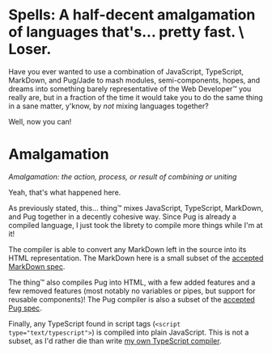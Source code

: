 # **Spells**: A half-decent amalgamation of languages that's... pretty fast. \ Loser.

Have you ever wanted to use a combination of JavaScript, TypeScript, MarkDown, and Pug/Jade to mash modules, semi-components, hopes, and dreams into something barely representative of the Web Developer™ you really are, but in a fraction of the time it would take you to do the same thing in a sane matter, y'know, by _not_ mixing languages together?

Well, now you can!

# Amalgamation
_Amalgamation: the action, process, or result of combining or uniting_

Yeah, that's what happened here.

As previously stated, this... thing™ mixes JavaScript, TypeScript, MarkDown, and Pug together in a decently cohesive way. Since Pug is already a compiled language, I just took the librety to compile more things while I'm at it!

The compiler is able to convert any MarkDown left in the source into its HTML representation. The MarkDown here is a small subset of the [accepted MarkDown spec](https://spec-md.com/).

The thing™ also compiles Pug into HTML, with a few added features and a few removed features (most notably no variables or pipes, but support for reusable components)! The Pug compiler is also a subset of the [accepted Pug spec](https://pugjs.org/language/attributes.html).

Finally, any TypeScript found in script tags (`<script type="text/typescript">`) is compiled into plain JavaScript. This is not a subset, as I'd rather die than write [my own TypeScript compiler](./tscompiler.pug).
